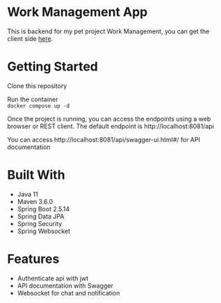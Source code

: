 # Work Management App

This is backend for my pet project Work Management, you can get the client side [here](https://github.com/QuangDuong2903/WorkManagementClient).

# Getting Started
Clone this repository

Run the container  
```docker compose up -d```

Once the project is running, you can access the endpoints using a web browser or REST client.
The default endpoint is http://localhost:8081/api  

You can access http://localhost:8081/api/swagger-ui.html#/ for API documentation

# Built With
* Java 11
* Maven 3.6.0
* Spring Boot 2.5.14
* Spring Data JPA
* Spring Security
* Spring Websocket

# Features
* Authenticate api with jwt
* API documentation with Swagger
* Websocket for chat and notification
